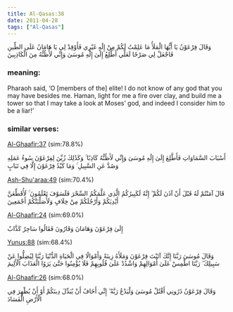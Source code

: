 ```yaml
---
title: Al-Qasas:38
date: 2011-04-28
tags: ["Al-Qasas"]
---
```

وَقَالَ فِرْعَوْنُ يَا أَيُّهَا الْمَلَأُ مَا عَلِمْتُ لَكُمْ مِنْ إِلَٰهٍ غَيْرِي فَأَوْقِدْ لِي يَا هَامَانُ عَلَى الطِّينِ فَاجْعَلْ لِي صَرْحًا لَعَلِّي أَطَّلِعُ إِلَىٰ إِلَٰهِ مُوسَىٰ وَإِنِّي لَأَظُنُّهُ مِنَ الْكَاذِبِينَ
### meaning: 
Pharaoh said, ‘O [members of the] elite! I do not know of any god that you may have besides me. Haman, light for me a fire over clay, and build me a tower so that I may take a look at Moses’ god, and indeed I consider him to be a liar!’
### similar verses: 

[Al-Ghaafir:37](/40/37) (sim:78.8%)

أَسْبَابَ السَّمَاوَاتِ فَأَطَّلِعَ إِلَىٰ إِلَٰهِ مُوسَىٰ وَإِنِّي لَأَظُنُّهُ كَاذِبًا ۚ وَكَذَٰلِكَ زُيِّنَ لِفِرْعَوْنَ سُوءُ عَمَلِهِ وَصُدَّ عَنِ السَّبِيلِ ۚ وَمَا كَيْدُ فِرْعَوْنَ إِلَّا فِي تَبَابٍ

[Ash-Shu'araa:49](/26/49) (sim:70.4%)

قَالَ آمَنْتُمْ لَهُ قَبْلَ أَنْ آذَنَ لَكُمْ ۖ إِنَّهُ لَكَبِيرُكُمُ الَّذِي عَلَّمَكُمُ السِّحْرَ فَلَسَوْفَ تَعْلَمُونَ ۚ لَأُقَطِّعَنَّ أَيْدِيَكُمْ وَأَرْجُلَكُمْ مِنْ خِلَافٍ وَلَأُصَلِّبَنَّكُمْ أَجْمَعِينَ

[Al-Ghaafir:24](/40/24) (sim:69.0%)

إِلَىٰ فِرْعَوْنَ وَهَامَانَ وَقَارُونَ فَقَالُوا سَاحِرٌ كَذَّابٌ

[Yunus:88](/10/88) (sim:68.4%)

وَقَالَ مُوسَىٰ رَبَّنَا إِنَّكَ آتَيْتَ فِرْعَوْنَ وَمَلَأَهُ زِينَةً وَأَمْوَالًا فِي الْحَيَاةِ الدُّنْيَا رَبَّنَا لِيُضِلُّوا عَنْ سَبِيلِكَ ۖ رَبَّنَا اطْمِسْ عَلَىٰ أَمْوَالِهِمْ وَاشْدُدْ عَلَىٰ قُلُوبِهِمْ فَلَا يُؤْمِنُوا حَتَّىٰ يَرَوُا الْعَذَابَ الْأَلِيمَ

[Al-Ghaafir:26](/40/26) (sim:68.0%)

وَقَالَ فِرْعَوْنُ ذَرُونِي أَقْتُلْ مُوسَىٰ وَلْيَدْعُ رَبَّهُ ۖ إِنِّي أَخَافُ أَنْ يُبَدِّلَ دِينَكُمْ أَوْ أَنْ يُظْهِرَ فِي الْأَرْضِ الْفَسَادَ
